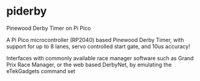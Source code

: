 # piderby
Pinewood Derby Timer on Pi Pico

A Pi Pico microcontroller (RP2040) based Pinewood Derby Timer, with support for up to 8 lanes, servo controlled start gate, and 10us accuracy!

Interfaces with commonly available race manager software such as Grand Prix Race Manager, or the web based DerbyNet, by emulating the eTekGadgets command set

